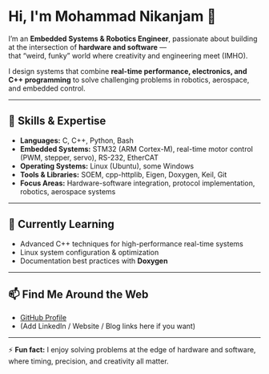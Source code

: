 
# Hi, I'm Mohammad Nikanjam 👋

I’m an **Embedded Systems & Robotics Engineer**, passionate about building at the intersection of **hardware and software** —  
that “weird, funky” world where creativity and engineering meet (IMHO).  

I design systems that combine **real-time performance, electronics, and C++ programming** to solve challenging problems in robotics, aerospace, and embedded control.

---

## 🔧 Skills & Expertise
- **Languages:** C, C++, Python, Bash
- **Embedded Systems:** STM32 (ARM Cortex-M), real-time motor control (PWM, stepper, servo), RS-232, EtherCAT
- **Operating Systems:** Linux (Ubuntu), some Windows
- **Tools & Libraries:** SOEM, cpp-httplib, Eigen, Doxygen, Keil, Git
- **Focus Areas:** Hardware-software integration, protocol implementation, robotics, aerospace systems

---

## 🌱 Currently Learning
- Advanced C++ techniques for high-performance real-time systems  
- Linux system configuration & optimization  
- Documentation best practices with **Doxygen**

---

## 📫 Find Me Around the Web
- [GitHub Profile](https://github.com/GitMasterNikanjam)  
- (Add LinkedIn / Website / Blog links here if you want)

---

⚡ **Fun fact:** I enjoy solving problems at the edge of hardware and software, where timing, precision, and creativity all matter.